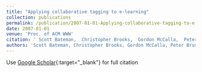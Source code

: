 ```yaml
---
title: "Applying collaborative tagging to e-learning"
collection: publications
permalink: /publication/2007-01-01-Applying-collaborative-tagging-to-e-learning
date: 2007-01-01
venue: 'Proc. of ACM WWW'
citation: ' Scott Bateman,  Christopher Brooks,  Gordon McCalla,  Peter Brusilovsky, &quot;Applying collaborative tagging to e-learning.&quot; Proc. of ACM WWW, 2007.'
authors: 'Scott Bateman, Christopher Brooks, Gordon McCalla, Peter Brusilovsky'
---
```

Use [Google Scholar](https://scholar.google.com/scholar?q=Applying+collaborative+tagging+to+e+learning){:target="_blank"} for full citation